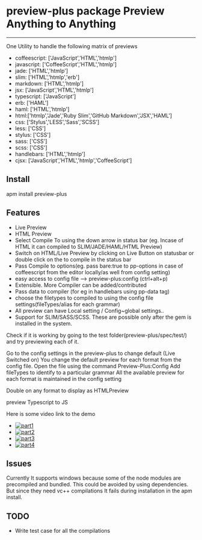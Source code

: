 # preview-plus package Preview Anything to Anything
-------------------------------------------------------

One Utility to handle the following matrix of previews
* coffeescript: ['JavaScript','HTML','htmlp']
* javascript: ['CoffeeScript','HTML','htmlp']
* jade: ['HTML','htmlp']
* slim: ['HTML','htmlp','erb']
* markdown: ['HTML','htmlp']
* jsx: ['JavaScript','HTML','htmlp']
* typescript: ['JavaScript']
* erb: ['HAML']
* haml: ['HTML','htmlp']
* html:['htmlp','Jade','Ruby Slim','GitHub Markdown','JSX','HAML']
* css: ['Stylus','LESS','Sass','SCSS']
* less: ['CSS']
* stylus: ['CSS']
* sass: ['CSS']
* scss: ['CSS']
* handlebars: ['HTML','htmlp']
* cjsx: ['JavaScript','HTML','htmlp','CoffeeScript']

Install
-----------
apm install preview-plus

Features
-----------
* Live Preview
* HTML Preview
* Select Compile To using the down arrow in status bar (eg. Incase of HTML it can compiled to SLIM/JADE/HAML/HTML Preview)
* Switch on HTML/Live Preview by clicking on Live Button on statusbar or double click on the to compile in the status bar
* Pass Compile to options(eg. pass bare:true to pp-options in case of coffeescript from the editor locally/as well from config setting)
* easy access to config file --> preview-plus:config (ctrl+alt+p)
* Extensible. More Compiler can be added/contributed
* Pass data to compiler (for eg in handlebars using pp-data tag)
* choose the filetypes to compiled to using the config file settings(fileTypes/alias for each grammar)
* All preview can have Local setting / Config~global settings..
* Support for SLIM/SASS/SCSS. These are possible only after the gem is installed in the system.

Check if it is working by going to the test folder(preview-plus/spec/test/) and try previewing each of it.


Go to the config settings in the preview-plus to change default (Live Switched on)
You change the default preview for each format from the config file.
Open the file using the command Preview-Plus:Config
Add fileTypes to identify to a particular grammar
All the available preview for each format is maintained in the config setting


Double on any format to display as HTMLPreview

preview Typescript to JS

Here is some video link to the demo
* [![part1](https://raw.github.com/skandasoft/preview-plus/master/Youtube_Video.png)](https://www.youtube.com/watch?v=WxUR6Sxpi5k)
* [![part2](https://raw.github.com/skandasoft/preview-plus/master/Youtube_Video.png)](//www.youtube.com/embed/WxUR6Sxpi5k)
* [![part3](https://raw.github.com/skandasoft/preview-plus/master/Youtube_Video.png)](//http://youtu.be/iuqcmPsf4uo)
* [![part4](https://raw.github.com/skandasoft/preview-plus/master/Youtube_Video.png)](http://youtu.be/7e7ueiiW60g)

Issues
-----------
Currently It supports windows because some of the node modules are precompiled and bundled. This could be avoided by using dependencies. But since they need vc++ compilations It fails during installation in the apm install.

TODO
-----

* Write test case for all the compilations
